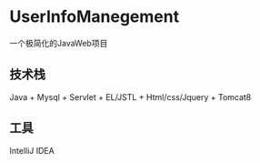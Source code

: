 # UserInfoManegement
一个极简化的JavaWeb项目

## 技术栈
Java + Mysql + Servlet + EL/JSTL + Html/css/Jquery + Tomcat8

## 工具
IntelliJ IDEA
